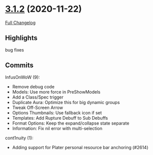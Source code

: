 # [3.1.2](https://github.com/WeakAuras/WeakAuras2/tree/3.1.2) (2020-11-22)

[Full Changelog](https://github.com/WeakAuras/WeakAuras2/compare/3.1.1...3.1.2)

## Highlights

 bug fixes 

## Commits

InfusOnWoW (9):

- Remove debug code
- Models: Use more force in PreShowModels
- Add a Class/Spec trigger
- Duplicate Aura: Optimize this for big dynamic groups
- Tweak Off-Screen Arrow
- Options Thumbnails: Use fallback icon if set
- Templates: Add Rupture Debuff to Sub Debuffs
- Format Options: Keep the expand/collapse state separate
- Information: Fix nil error with multi-selection

cont1nuity (1):

- Adding support for Plater personal resource bar anchoring (#2614)

